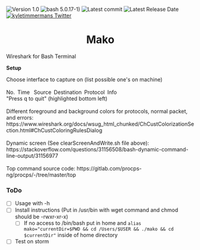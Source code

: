 ![Version 1.0](http://img.shields.io/badge/version-v1.0-orange.svg)
![bash 5.0.17-1)](https://img.shields.io/badge/bash-5.0.17--1-limegreen.svg)
![Latest commit](https://img.shields.io/github/last-commit/kyletimmermans/mako?color=lightblue)
![Latest Release Date](https://img.shields.io/github/release-date/kyletimmermans/mako?color=darkgreen)
[![kyletimmermans Twitter](http://img.shields.io/twitter/url/http/shields.io.svg?style=social&label=Follow)](https://twitter.com/kyletimmermans)

# <div align="center">Mako</div>

Wireshark for Bash Terminal

**Setup**
<div>Choose interface to capture on (list possible one's on machine)</div>
<div>&ensp;</div>
<div>No.&ensp;Time&ensp; Source&ensp;Destination&ensp;Protocol&ensp;Info</div>
<div>"Press q to quit" (highlighted bottom left)</div>
<div>&ensp;</div>
<div>Different foreground and background colors for protocols, normal packet, and errors: https://www.wireshark.org/docs/wsug_html_chunked/ChCustColorizationSection.html#ChCustColoringRulesDialog</div>
<div>&ensp;</div>
<div>Dynamic screen (See clearScreenAndWrite.sh file above): https://stackoverflow.com/questions/31156508/bash-dynamic-command-line-output/31156977</div>
<div>&ensp;</div>
<div>Top command source code: https://gitlab.com/procps-ng/procps/-/tree/master/top</div>



### ToDo
- [ ] Usage with -h
- [ ] Install instructions (Put in /usr/bin with wget command and chmod should be -rwxr-xr-x)
  - [ ] If no access to /bin/bash put in home and `alias mako="currentDir=$PWD && cd /Users/$USER && ./mako && cd $currentDir"` inside of home directory
- [ ] Test on storm
